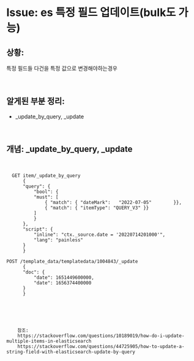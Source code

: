 <!--
author: Dailyscat
purpose: issue arrange
rules:
 (1) 헤더와 문단사이
    <br/>
    <br/>
 (2) 코드가 작성되는 부분은 >로 정리
 (3) 참조는 해당 내용 바로 아래
    <br/>
    <br/>
 (4) 명령어는 bold
 (5) 방안은 ## 안의 과정은 ###
-->

# Issue: es 특정 필드 업데이트(bulk도 가능)

## 상황:
특정 필드들 다건을 특정 값으로 변경해야하는경우

<br/>

## 알게된 부분 정리:

- _update_by_query, _update

<br/>

## 개념: _update_by_query, _update

<br/>
  
  ```
    GET item/_update_by_query
        {
        "query": {
            "bool": { 
            "must": [
                { "match": { "dateMark":   "2022-07-05"        }},
                { "match": { "itemType": "QUERY_V3" }}
            ]
            }
        },
        "script": {
            "inline": "ctx._source.date = '20220714201000'",
            "lang": "painless"
        }
        }
  ```

  ```
  POST /template_data/templatedata/1004843/_update
        {
        "doc": {
            "date": 1651449600000,
            "date": 1656374400000
        }
        }
  ```

<br/>
<br/>
<br/>

        참조:
        https://stackoverflow.com/questions/10189019/how-do-i-update-multiple-items-in-elasticsearch
        https://stackoverflow.com/questions/44725905/how-to-update-a-string-field-with-elasticsearch-update-by-query

<br/>
